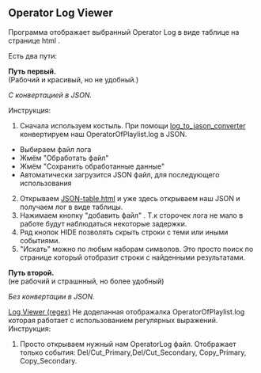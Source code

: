 
## Operator Log Viewer

Программа отображает выбранный Operator Log в виде таблице на странице html .

Есть два пути:



**Путь первый.**  
(Рабочий и красивый, но не удобный.)  

*С конвертацией в JSON.*  

Инструкция:
1. Сначала используем костыль. При помощи  [log_to_jason_converter](https://github.com/racoonbot/OperatorLog-Viewer/blob/main/log_to_jason_converter "log_to_jason_converter") конвертируем наш OperatorOfPlaylist.log в JSON.
 - Выбираем файл лога
 - Жмём "Обработать файл"
 - Жмём "Сохранить обработанные данные"
 - Автоматически загрузится JSON файл, для последующего использования 
2. Открываем [JSON-table.html](https://github.com/racoonbot/OperatorLog-Viewer/blob/main/JSON-table.html "JSON-table.html")    и уже здесь открываем наш JSON  и получаем лог в виде таблицы.
3. Нажимаем кнопку "добавить файл" . Т.к сторочек лога не мало в работе будут наблюдаться некоторые задержки.
4. Ряд кнопок HIDE позволять скрыть строки с теми или иными событиями.  
5. "Искать" можно по любым наборам символов. Это просто поиск по странице который отобразит строки с найденными результатами.


**Путь второй.**  
(не рабочий и страшнный, но более удобный)  

*Без конвертации в JSON.*  

 [Log Viewer (regex)](https://github.com/racoonbot/OperatorLog-Viewer/blob/main/Log%20Viewer%20(regex) "Log Viewer (regex)") Не доделанная отображалка OperatorOfPlaylist.log  которая работает с использованием регулярных выражений.  
 Инструкция:
 1. Просто открываем нужный нам OperatorLog файл.
 Отображает только события: Del/Cut_Primary,Del/Cut_Secondary, Copy_Primary, Copy_Secondary.





